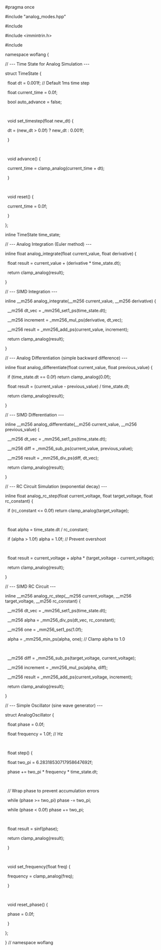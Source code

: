 \#pragma once



\#include "analog\_modes.hpp"

\#include <chrono>

\#include <immintrin.h>

\#include <cmath>



namespace woflang {



// --- Time State for Analog Simulation ---

struct TimeState {

&nbsp;   float dt = 0.001f;  // Default 1ms time step

&nbsp;   float current\_time = 0.0f;

&nbsp;   bool auto\_advance = false;

&nbsp;   

&nbsp;   void set\_timestep(float new\_dt) {

&nbsp;       dt = (new\_dt > 0.0f) ? new\_dt : 0.001f;

&nbsp;   }

&nbsp;   

&nbsp;   void advance() {

&nbsp;       current\_time = clamp\_analog(current\_time + dt);

&nbsp;   }

&nbsp;   

&nbsp;   void reset() {

&nbsp;       current\_time = 0.0f;

&nbsp;   }

};



inline TimeState time\_state;



// --- Analog Integration (Euler method) ---

inline float analog\_integrate(float current\_value, float derivative) {

&nbsp;   float result = current\_value + (derivative \* time\_state.dt);

&nbsp;   return clamp\_analog(result);

}



// --- SIMD Integration ---

inline \_\_m256 analog\_integrate(\_\_m256 current\_value, \_\_m256 derivative) {

&nbsp;   \_\_m256 dt\_vec = \_mm256\_set1\_ps(time\_state.dt);

&nbsp;   \_\_m256 increment = \_mm256\_mul\_ps(derivative, dt\_vec);

&nbsp;   \_\_m256 result = \_mm256\_add\_ps(current\_value, increment);

&nbsp;   return clamp\_analog(result);

}



// --- Analog Differentiation (simple backward difference) ---

inline float analog\_differentiate(float current\_value, float previous\_value) {

&nbsp;   if (time\_state.dt == 0.0f) return clamp\_analog(0.0f);

&nbsp;   float result = (current\_value - previous\_value) / time\_state.dt;

&nbsp;   return clamp\_analog(result);

}



// --- SIMD Differentiation ---

inline \_\_m256 analog\_differentiate(\_\_m256 current\_value, \_\_m256 previous\_value) {

&nbsp;   \_\_m256 dt\_vec = \_mm256\_set1\_ps(time\_state.dt);

&nbsp;   \_\_m256 diff = \_mm256\_sub\_ps(current\_value, previous\_value);

&nbsp;   \_\_m256 result = \_mm256\_div\_ps(diff, dt\_vec);

&nbsp;   return clamp\_analog(result);

}



// --- RC Circuit Simulation (exponential decay) ---

inline float analog\_rc\_step(float current\_voltage, float target\_voltage, float rc\_constant) {

&nbsp;   if (rc\_constant <= 0.0f) return clamp\_analog(target\_voltage);

&nbsp;   

&nbsp;   float alpha = time\_state.dt / rc\_constant;

&nbsp;   if (alpha > 1.0f) alpha = 1.0f;  // Prevent overshoot

&nbsp;   

&nbsp;   float result = current\_voltage + alpha \* (target\_voltage - current\_voltage);

&nbsp;   return clamp\_analog(result);

}



// --- SIMD RC Circuit ---

inline \_\_m256 analog\_rc\_step(\_\_m256 current\_voltage, \_\_m256 target\_voltage, \_\_m256 rc\_constant) {

&nbsp;   \_\_m256 dt\_vec = \_mm256\_set1\_ps(time\_state.dt);

&nbsp;   \_\_m256 alpha = \_mm256\_div\_ps(dt\_vec, rc\_constant);

&nbsp;   \_\_m256 one = \_mm256\_set1\_ps(1.0f);

&nbsp;   alpha = \_mm256\_min\_ps(alpha, one);  // Clamp alpha to 1.0

&nbsp;   

&nbsp;   \_\_m256 diff = \_mm256\_sub\_ps(target\_voltage, current\_voltage);

&nbsp;   \_\_m256 increment = \_mm256\_mul\_ps(alpha, diff);

&nbsp;   \_\_m256 result = \_mm256\_add\_ps(current\_voltage, increment);

&nbsp;   return clamp\_analog(result);

}



// --- Simple Oscillator (sine wave generator) ---

struct AnalogOscillator {

&nbsp;   float phase = 0.0f;

&nbsp;   float frequency = 1.0f;  // Hz

&nbsp;   

&nbsp;   float step() {

&nbsp;       float two\_pi = 6.28318530717958647692f;

&nbsp;       phase += two\_pi \* frequency \* time\_state.dt;

&nbsp;       

&nbsp;       // Wrap phase to prevent accumulation errors

&nbsp;       while (phase >= two\_pi) phase -= two\_pi;

&nbsp;       while (phase < 0.0f) phase += two\_pi;

&nbsp;       

&nbsp;       float result = sinf(phase);

&nbsp;       return clamp\_analog(result);

&nbsp;   }

&nbsp;   

&nbsp;   void set\_frequency(float freq) {

&nbsp;       frequency = clamp\_analog(freq);

&nbsp;   }

&nbsp;   

&nbsp;   void reset\_phase() {

&nbsp;       phase = 0.0f;

&nbsp;   }

};



} // namespace woflang

